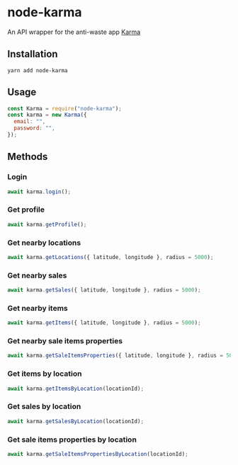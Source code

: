 # node-karma

An API wrapper for the anti-waste app [Karma](https://karma.life)

## Installation

```shell
yarn add node-karma
```

## Usage

```javascript
const Karma = require("node-karma");
const karma = new Karma({
  email: "",
  password: "",
});
```

## Methods

### Login

```javascript
await karma.login();
```

### Get profile

```javascript
await karma.getProfile();
```

### Get nearby locations

```javascript
await karma.getLocations({ latitude, longitude }, radius = 5000);
```

### Get nearby sales

```javascript
await karma.getSales({ latitude, longitude }, radius = 5000);
```

### Get nearby items

```javascript
await karma.getItems({ latitude, longitude }, radius = 5000);
```

### Get nearby sale items properties

```javascript
await karma.getSaleItemsProperties({ latitude, longitude }, radius = 5000);
```

### Get items by location

```javascript
await karma.getItemsByLocation(locationId);
```

### Get sales by location

```javascript
await karma.getSalesByLocation(locationId);
```

### Get sale items properties by location

```javascript
await karma.getSaleItemsPropertiesByLocation(locationId);
```
